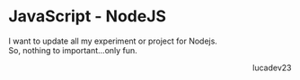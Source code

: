 # JavaScript - NodeJS
I want to update all my experiment or project for Nodejs.<br>
So, nothing to important...only fun.
<p align="right"> 
lucadev23
</p>
